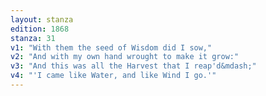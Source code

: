 ```yaml
---
layout: stanza
edition: 1868
stanza: 31
v1: "With them the seed of Wisdom did I sow,"
v2: "And with my own hand wrought to make it grow:"
v3: "And this was all the Harvest that I reap'd&mdash;"
v4: "'I came like Water, and like Wind I go.'"
---
```

